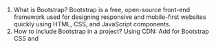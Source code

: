 1. What is Bootstrap?
Bootstrap is a free, open-source front-end framework used for designing responsive and mobile-first websites quickly using HTML, CSS, and JavaScript components.
2. How to include Bootstrap in a project?
Using CDN: Add <link> for Bootstrap CSS and <script> for JS in your HTML.
Using Downloaded Files: Download Bootstrap files and link them locally.
Using Package Managers: Install via npm or yarn.
3. What is the grid system?
Bootstrap’s grid system uses 12 columns and responsive breakpoints to create flexible layouts. You can combine column classes like .col-, .col-sm-, .col-md-, etc., for different screen sizes.
4. What are utility classes?
Small, pre-defined classes that apply specific styling like margin (.m-3), padding (.p-2), text alignment (.text-center), colors (.bg-primary), etc., without writing custom CSS.
5. How do you customize Bootstrap?
Override styles using your own CSS after Bootstrap’s CSS.
Use Sass variables to change Bootstrap’s theme colors, fonts, etc.
Customize via Bootstrap’s theme customization tools.
6. Difference between container, container-fluid?
.container → Fixed width that changes at breakpoints.
.container-fluid → Always 100% width of the viewport.
7. What are Bootstrap cards?
A flexible and extensible content container with options for headers, footers, images, and body content. Useful for displaying structured information.
8. How to make responsive navigation?
Use Bootstrap’s .navbar component with .navbar-expand-* for breakpoints and .collapse for toggle menus on smaller screens.
9. What is a CDN?
A Content Delivery Network stores files on distributed servers worldwide, allowing users to download them from the nearest location for faster loading.
10. How to override Bootstrap styles?
Place your custom CSS file after Bootstrap’s CSS in HTML.
Use more specific selectors or !important (if necessary).
For large-scale changes, modify Bootstrap Sass variables before compiling.
If you want, I can also prepare short 1-line interview-friendly answers for quick recall. That will make it even easier for you during rapid-fire rounds.
